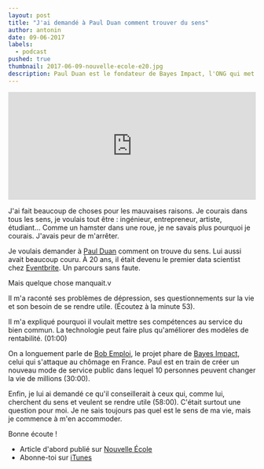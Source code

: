 ```yaml
---
layout: post
title: "J'ai demandé à Paul Duan comment trouver du sens"
author: antonin
date: 09-06-2017
labels:
  - podcast
pushed: true
thumbnail: 2017-06-09-nouvelle-ecole-e20.jpg
description: Paul Duan est le fondateur de Bayes Impact, l'ONG qui met la technologie au service du bien commun. Dans cet épisode nous évoquerons sa recherche de sens et sa volonté de se rendre utile.
---
```


<iframe width="100%" height="220" scrolling="no" frameborder="no" src="https://w.soundcloud.com/player/?url=https%3A//api.soundcloud.com/tracks/326192410&amp;auto_play=false&amp;hide_related=false&amp;show_comments=true&amp;show_user=true&amp;show_reposts=false&amp;visual=true"></iframe>

J'ai fait beaucoup de choses pour les mauvaises raisons. Je courais dans tous les sens, je voulais tout être : ingénieur, entrepreneur, artiste, étudiant... Comme un hamster dans une roue, je ne savais plus pourquoi je courais. J'avais peur de m'arrêter.

Je voulais demander à [Paul Duan](https://twitter.com/pyduan) comment on trouve du sens. Lui aussi avait beaucoup couru. À 20 ans, il était devenu le premier data scientist chez [Eventbrite](https://www.eventbrite.fr/). Un parcours sans faute.

Mais quelque chose manquait.v

Il m'a raconté ses problèmes de dépression, ses questionnements sur la vie et son besoin de se rendre utile. (Écoutez à la minute 53).

Il m'a expliqué pourquoi il voulait mettre ses compétences au service du bien commun. La technologie peut faire plus qu'améliorer des modèles de rentabilité. (01:00)

On a longuement parle de [Bob Emploi](https://www.bob-emploi.fr/), le projet phare de [Bayes Impact](https://www.bayesimpact.org/), celui qui s'attaque au chômage en France. Paul est en train de créer un nouveau mode de service public dans lequel 10 personnes peuvent changer la vie de millions (30:00).

Enfin, je lui ai demandé ce qu'il conseillerait à ceux qui, comme lui, cherchent du sens et veulent se rendre utile (58:00). C'était surtout une question pour moi. Je ne sais toujours pas quel est le sens de ma vie, mais je commence à m'en accommoder.

Bonne écoute !

- Article d'abord publié sur [Nouvelle École](http://nouvelleecole.org/ep-20-paul-duan-disruption-bienveillante/)
- Abonne-toi sur [iTunes](https://itunes.apple.com/fr/podcast/nouvelle-ecole/id1126434008?mt=2)